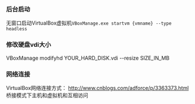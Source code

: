 


### 后台启动
无窗口启动VirtualBox虚拟机`VBoxManage.exe startvm {vmname} --type headless`

### 修改硬盘vdi大小
VBoxManage modifyhd YOUR_HARD_DISK.vdi --resize SIZE_IN_MB  

### 网络连接

VirtualBox网络连接方式：
http://www.cnblogs.com/adforce/p/3363373.html
桥接模式下主机和虚拟机和互相访问



